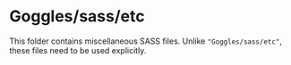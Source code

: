 # Goggles/sass/etc

This folder contains miscellaneous SASS files. Unlike `"Goggles/sass/etc"`, these files
need to be used explicitly.

